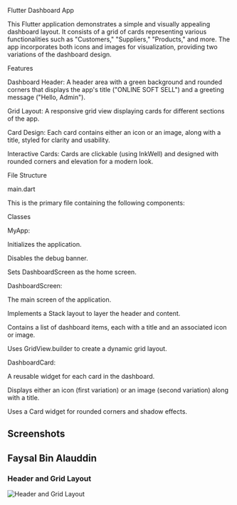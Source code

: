 Flutter Dashboard App

This Flutter application demonstrates a simple and visually appealing dashboard layout. It consists of a grid of cards representing various functionalities such as "Customers," "Suppliers," "Products," and more. The app incorporates both icons and images for visualization, providing two variations of the dashboard design.

Features

Dashboard Header: A header area with a green background and rounded corners that displays the app's title ("ONLINE SOFT SELL") and a greeting message ("Hello, Admin").

Grid Layout: A responsive grid view displaying cards for different sections of the app.

Card Design: Each card contains either an icon or an image, along with a title, styled for clarity and usability.

Interactive Cards: Cards are clickable (using InkWell) and designed with rounded corners and elevation for a modern look.

File Structure

main.dart

This is the primary file containing the following components:

Classes

MyApp:

Initializes the application.

Disables the debug banner.

Sets DashboardScreen as the home screen.

DashboardScreen:

The main screen of the application.

Implements a Stack layout to layer the header and content.

Contains a list of dashboard items, each with a title and an associated icon or image.

Uses GridView.builder to create a dynamic grid layout.

DashboardCard:

A reusable widget for each card in the dashboard.

Displays either an icon (first variation) or an image (second variation) along with a title.

Uses a Card widget for rounded corners and shadow effects.

## Screenshots
## Faysal Bin Alauddin
### Header and Grid Layout
![Header and Grid Layout](screenshots/abc.png)

